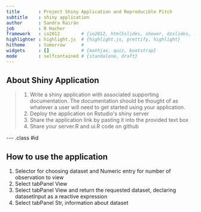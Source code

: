 ```yaml
---
title       : Project Shiny Application and Reproducible Pitch
subtitle    : shiny application
author      : Sandra Rairán
job         : R Hacher
framework   : io2012        # {io2012, html5slides, shower, dzslides, ...}
highlighter : highlight.js  # {highlight.js, prettify, highlight}
hitheme     : tomorrow      # 
widgets     : []            # {mathjax, quiz, bootstrap}
mode        : selfcontained # {standalone, draft}
---
```


## About Shiny Application

> 1. Write a shiny application with associated supporting documentation. The documentation should be thought of as whatever a user will need to get started using your application.
> 2. Deploy the application on Rstudio's shiny server
> 3. Share the application link by pasting it into the provided text box
> 4. Share your server.R and ui.R code on github

--- .class #id 

## How to use the application

1. Selector for choosing dataset and Numeric entry for number of observation to view
2. Select tabPanel View
3. Select tabPanel View and return the requested dataset, declaring datasetInput as a reactive expression
4. Select tabPanel Str, information about dataset


